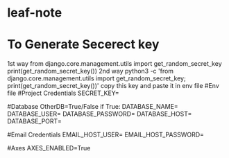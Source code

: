 # leaf-note
# To Generate Secerect key
1st way
from django.core.management.utils import get_random_secret_key
print(get_random_secret_key())
2nd way
python3 -c 'from django.core.management.utils import get_random_secret_key; print(get_random_secret_key())'
copy this key and paste it in env file
#Env file
#Project Credentials
SECRET_KEY=


#Database
OtherDB=True/False
if True:
  DATABASE_NAME=
  DATABASE_USER=
  DATABASE_PASSWORD=
  DATABASE_HOST=
  DATABASE_PORT=




#Email Credentials
EMAIL_HOST_USER=
EMAIL_HOST_PASSWORD=

#Axes
AXES_ENABLED=True
